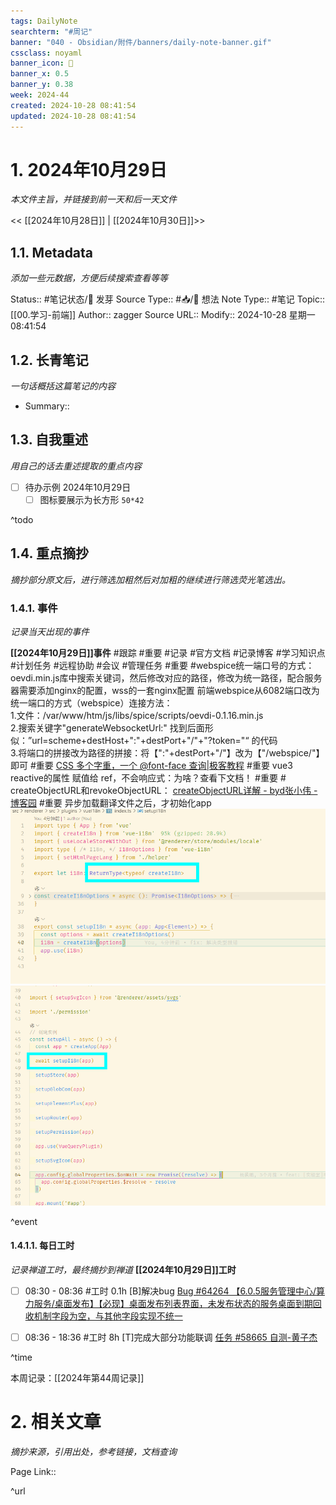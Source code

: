 ```yaml
---
tags: DailyNote
searchterm: "#周记"
banner: "040 - Obsidian/附件/banners/daily-note-banner.gif"
cssclass: noyaml
banner_icon: 💌
banner_x: 0.5
banner_y: 0.38
week: 2024-44
created: 2024-10-28 08:41:54
updated: 2024-10-28 08:41:54
---
```


# 1. 2024年10月29日

_本文件主旨，并链接到前一天和后一天文件_

<< [[2024年10月28日]] | [[2024年10月30日]]>>

## 1.1. Metadata

_添加一些元数据，方便后续搜索查看等等_

Status:: #笔记状态/🌱 发芽
Source Type:: #📥/💭 想法 
Note Type:: #笔记
Topic:: [[00.学习-前端]]
Author:: zagger
Source URL::
Modify:: 2024-10-28 星期一 08:41:54

## 1.2. 长青笔记

_一句话概括这篇笔记的内容_

- Summary::

## 1.3. 自我重述

_用自己的话去重述提取的重点内容_

- [ ] 待办示例 2024年10月29日
	- [ ] 图标要展示为长方形 `50*42`

^todo

## 1.4. 重点摘抄

_摘抄部分原文后，进行筛选加粗然后对加粗的继续进行筛选荧光笔选出。_

### 1.4.1. 事件

_记录当天出现的事件_

**[[2024年10月29日]]事件** 
#跟踪 #重要 #记录 #官方文档 #记录博客 #学习知识点 #计划任务 #远程协助 #会议 #管理任务
#重要 #webspice统一端口号的方式：oevdi.min.js库中搜索关键词，然后修改对应的路径，修改为统一路径，配合服务器需要添加nginx的配置，wss的一套nginx配置
前端webspice从6082端口改为统一端口的方式（webspice）连接方法：  
1.文件：/var/www/htm/js/libs/spice/scripts/oevdi-0.1.16.min.js  
2.搜索关键字"generateWebsocketUrl:" 找到后面形似：”url=scheme+destHost+":"+destPort+"/"+"?token="“ 的代码  
3.将端口的拼接改为路径的拼接：将【":"+destPort+"/"】改为【"/webspice/"】即可
#重要 [CSS 多个字重，一个 @font-face 查询|极客教程](https://geek-docs.com/css/css-ask-answer/670_css_multiple_fontweights_one_fontface_query.html)
#重要 vue3 reactive的属性 赋值给 ref，不会响应式：为啥？查看下文档！
#重要 # createObjectURL和revokeObjectURL： [createObjectURL详解 - byd张小伟 - 博客园](https://www.cnblogs.com/bydzhangxiaowei/p/17781647.html)
#重要 异步加载翻译文件之后，才初始化app ![image.png](https://raw.githubusercontent.com/zaggerj/obsidian_picgo/main/obsidian/20241029171153.png)
![image.png](https://raw.githubusercontent.com/zaggerj/obsidian_picgo/main/obsidian/20241029171208.png)

^event

#### 1.4.1.1. 每日工时

_记录禅道工时，最终摘抄到禅道_
**[[2024年10月29日]]工时**
- [ ] 08:30 - 08:36 #工时 0.1h	[B]解决bug	 [Bug #64264 【6.0.5服务管理中心/算力服务/桌面发布】【必现】桌面发布列表界面，未发布状态的服务桌面到期回收机制字段为空，与其他字段实现不统一](http://172.16.203.14:2980/bug-view-64264.html?onlybody=yes&tid=i2sh4q46)	
- [ ] 08:36 - 18:36 #工时 8h	[T]完成大部分功能联调	 [任务 #58665 自测-黄子杰](http://172.16.203.14:2980/task-view-58665.html?onlybody=yes&tid=i2sh4q46)	


^time

本周记录：[[2024年第44周记录]]

# 2. 相关文章

_摘抄来源，引用出处，参考链接，文档查询_

Page Link::

^url
